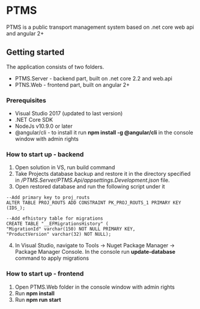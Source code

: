 # PTMS
PTMS is a public transport management system based on .net core web api and angular 2+

## Getting started
The application consists of two folders. 
* PTMS.Server - backend part, built on .net core 2.2 and web.api
* PTNS.Web - frontend part, built on angular 2+

### Prerequisites
* Visual Studio 2017 (updated to last version)
* .NET Core SDK
* NodeJs v10.9.0 or later
* @angular/cli - to install it run **npm install -g @angular/cli** in the console window with admin rights

### How to start up - backend

1) Open solution in VS, run build command
2) Take Projects database backup and restore it in the directory specified in */PTMS.Server/PTMS.Api/appsettings.Development.json* file.
3) Open restored database and run the following script under it
```
--Add primary key to proj_routs
ALTER TABLE PROJ_ROUTS ADD CONSTRAINT PK_PROJ_ROUTS_1 PRIMARY KEY (IDS_);

--Add efhistory table for migrations
CREATE TABLE "__EFMigrationsHistory" ( 
"MigrationId" varchar(150) NOT NULL PRIMARY KEY, 
"ProductVersion" varchar(32) NOT NULL);
```
4) In Visual Studio, navigate to Tools -> Nuget Package Manager -> Package Manager Console. In the console run **update-database** command to apply migrations

### How to start up - frontend

1) Open PTMS.Web folder in the console window with admin rights
2) Run **npm install**
3) Run **npm run start**
